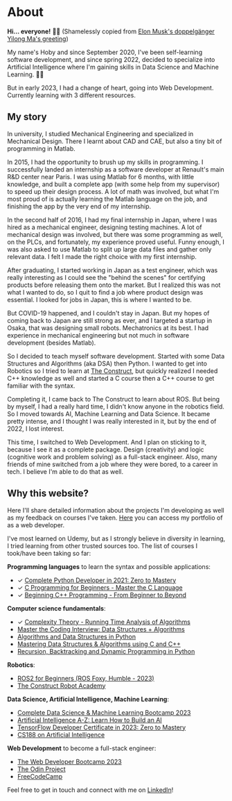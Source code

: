 # About

**Hi... everyone!** 🙋🏽 (Shamelessly copied from [Elon Musk's doppelgänger Yilong Ma's
greeting](https://www.tiktok.com/@mayilong0))

My name's Hoby and since September 2020, I've been self-learning software development, and since
spring 2022, decided to specialize into Artificial Intelligence where I'm gaining skills in Data
Science and Machine Learning. 👨‍💻  

But in early 2023, I had a change of heart, going into Web Development. Currently learning with 3
different resources.

## My story

In university, I studied Mechanical Engineering and specialized in Mechanical Design. There I learnt
about CAD and CAE, but also a tiny bit of programming in Matlab.

In 2015, I had the opportunity to brush up my skills in programming. I successfully landed an
internship as a software developer at Renault's main R&D center near Paris. I was using Matlab for 6
months, with little knowledge, and built a complete app (with some help from my supervisor) to speed
up their design process. A lot of math was involved, but what I'm most proud of is actually learning
the Matlab language on the job, and finishing the app by the very end of my internship.

In the second half of 2016, I had my final internship in Japan, where I was hired as a mechanical
engineer, designing testing machines. A lot of mechanical design was involved, but there was some
programming as well, on the PLCs, and fortunately, my experience proved useful. Funny enough, I was
also asked to use Matlab to split up large data files and gather only relevant data. I felt I made
the right choice with my first internship.

After graduating, I started working in Japan as a test engineer, which was really interesting as I
could see the "behind the scenes" for certifying products before releasing them onto the market. But
I realized this was not what I wanted to do, so I quit to find a job where product design was
essential. I looked for jobs in Japan, this is where I wanted to be.

But COVID-19 happened, and I couldn't stay in Japan. But my hopes of coming back to Japan are still
strong as ever, and I targeted a startup in Osaka, that was designing small robots. Mechatronics at
its best. I had experience in mechanical engineering but not much in software development (besides
Matlab).

So I decided to teach myself software development. Started with some Data Structures and Algorithms
(aka DSA) then Python. I wanted to get into Robotics so I tried to learn at [The
Construct](https://www.theconstructsim.com/), but quickly realized I needed C++ knowledge as well
and started a C course then a C++ course to get familiar with the syntax.

Completing it, I came back to The Construct to learn about ROS. But being by myself, I had a really
hard time, I didn't know anyone in the robotics field. So I moved towards AI, Machine Learning and
Data Science. It became pretty intense, and I thought I was really interested in it, but by the end
of 2022, I lost interest.

This time, I switched to Web Development. And I plan on sticking to it, because I see it as a
complete package. Design (creativity) and logic (cognitive work and problem solving) as a full-stack
engineer. Also, many friends of mine switched from a job where they were bored, to a career in tech.
I believe I'm able to do that as well.

## Why this website?

Here I'll share detailed information about the projects I'm developing as well as my feedback on
courses I've taken. [Here]() you can access my portfolio of as a web developer.

I've most learned on Udemy, but as I strongly believe in diversity in learning, I tried learning
from other trusted sources too. The list of courses I took/have been taking so far:

**Programming languages** to learn the syntax and possible applications:
* &#10003; [Complete Python Developer in 2021: Zero to Mastery](https://www.udemy.com/course/complete-python-developer-zero-to-mastery/)
* &#10003; [C Programming for Beginners - Master the C Language](https://www.udemy.com/course/c-programming-for-beginners-/)
* &#10003; [Beginning C++ Programming - From Beginner to Beyond](https://www.udemy.com/course/beginning-c-plus-plus-programming/)

**Computer science fundamentals**:
* &#10003; [Complexity Theory - Running Time Analysis of Algorithms](https://www.udemy.com/course/complexity-theory-basics/)
* [Master the Coding Interview: Data Structures + Algorithms](https://www.udemy.com/course/master-the-coding-interview-data-structures-algorithms/)
* [Algorithms and Data Structures in Python](https://www.udemy.com/course/algorithms-and-data-structures-in-python/)
* [Mastering Data Structures & Algorithms using C and
    C++](https://www.udemy.com/course/datastructurescncpp/)
* [Recursion, Backtracking and Dynamic Programming in
    Python](https://www.udemy.com/course/algorithmic-problems-in-python/)

**Robotics**:
* [ROS2 for Beginners (ROS Foxy, Humble - 2023)](https://www.udemy.com/course/ros2-for-beginners/)
* [The Construct Robot Academy](https://www.theconstructsim.com/)

**Data Science, Artificial Intelligence, Machine Learning**:
* [Complete Data Science & Machine Learning Bootcamp 2023](https://www.udemy.com/course/complete-machine-learning-and-data-science-zero-to-mastery/)
* [Artificial Intelligence A-Z: Learn How to Build an AI](https://www.udemy.com/course/artificial-intelligence-az/)
* [TensorFlow Developer Certificate in 2023: Zero to
    Mastery](https://www.udemy.com/course/tensorflow-developer-certificate-machine-learning-zero-to-mastery/)
* [CS188 on Artificial
    Intelligence](https://www.youtube.com/channel/UCB4_W1V-KfwpTLxH9jG1_iA/videos)

**Web Development** to become a full-stack engineer:
* [The Web Developer Bootcamp 2023](https://www.udemy.com/course/the-web-developer-bootcamp/)
* [The Odin Project](https://www.theodinproject.com/)
* [FreeCodeCamp](https://www.freecodecamp.com/)

Feel free to get in touch and connect with me on [LinkedIn](https://www.linkedin.com/in/hobyratefy)!
